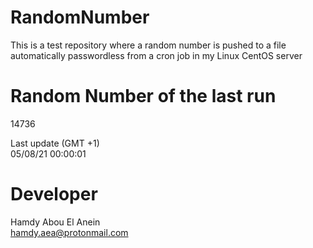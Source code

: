 # RandomNumber    
This is a test repository where a random number is pushed to a file automatically passwordless from a cron job in my Linux CentOS server    
# Random Number of the last run   
14736
      
Last update (GMT +1)    
05/08/21 00:00:01
# Developer    
Hamdy Abou El Anein   
hamdy.aea@protonmail.com
